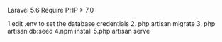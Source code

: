 Laravel 5.6
Require PHP > 7.0

1.edit .env to set the database credentials
2. php artisan migrate
3. php artisan db:seed
4.npm install
5.php artisan serve
